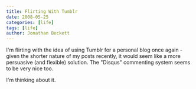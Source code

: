 ```yaml
---
title: Flirting With Tumblr
date: 2008-05-25
categories: [life]
tags: [life]
author: Jonathan Beckett
---
```


I'm flirting with the idea of using Tumblr for a personal blog once again - given the shorter nature of my posts recently, it would seem like a more persuasive (and flexible) solution. The "Disqus" commenting system seems to be very nice too.

I'm thinking about it.